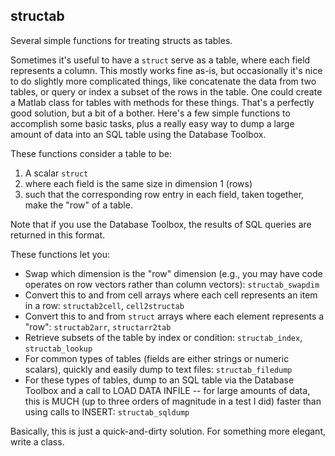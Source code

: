 ## structab
Several simple functions for treating structs as tables.

Sometimes it's useful to have a `struct` serve as a table, where each field
represents a column. This mostly works fine as-is, but occasionally it's
nice to do slightly more complicated things, like concatenate the data
from two tables, or query or index a subset of the rows in the table. One
could create a Matlab class for tables with methods for these things.
That's a perfectly good solution, but a bit of a bother. Here's a few
simple functions to accomplish some basic tasks, plus a really easy way
to dump a large amount of data into an SQL table using the Database
Toolbox.

These functions consider a table to be:

1. A scalar `struct`
2. where each field is the same size in dimension 1 (rows)
3. such that the corresponding row entry in each field, taken together,
   make the "row" of a table.

Note that if you use the Database Toolbox, the results of SQL queries are
returned in this format.

These functions let you:
* Swap which dimension is the "row" dimension (e.g., you may have code
  operates on row vectors rather than column vectors): `structab_swapdim`
* Convert this to and from cell arrays where each cell represents an
  item in a row: `structab2cell`, `cell2structab`
* Convert this to and from `struct` arrays where each element represents
  a "row": `structab2arr`, `structarr2tab`
* Retrieve subsets of the table by index or condition: `structab_index`,
  `structab_lookup`
* For common types of tables (fields are either strings or numeric
  scalars), quickly and easily dump to text files: `structab_filedump`
* For these types of tables, dump to an SQL table via the Database
  Toolbox and a call to LOAD DATA INFILE -- for large amounts of data,
  this is MUCH (up to three orders of magnitude in a test I did) faster
  than using calls to INSERT: `structab_sqldump`

Basically, this is just a quick-and-dirty solution. For something more
elegant, write a class.
